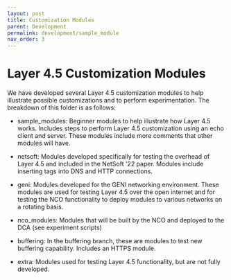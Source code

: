 ```yaml
---
layout: post
title: Customization Modules
parent: Development
permalink: development/sample_module
nav_order: 3
---
```

# Layer 4.5 Customization Modules

We have developed several Layer 4.5 customization modules to help illustrate possible customizations and to perform experimentation.  The breakdown of this folder is as follows:

 -  sample_modules: Beginner modules to help illustrate how Layer 4.5 works.  Includes steps to perform Layer 4.5 customization using an echo client and server.  These modules include more comments that other modules will have.

 -  netsoft: Modules developed specifically for testing the overhead of Layer 4.5 and included in the NetSoft '22 paper.  Modules include inserting tags into DNS and HTTP connections.

 -  geni: Modules developed for the GENI networking environment.  These modules are used for testing Layer 4.5 over the open internet and for testing the NCO functionality to deploy modules to various networks on a rotating basis.

 - nco\_modules: Modules that will be built by the NCO and deployed to the DCA (see experiment scripts)

 -  buffering: In the buffering branch, these are modules to test new buffering capability.  Includes an HTTPS module.

 -  extra: Modules used for testing Layer 4.5 functionality, but are not fully developed.
